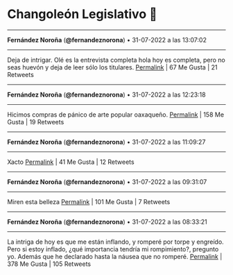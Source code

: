 # Changoleón Legislativo 🙈
*****
**Fernández Noroña** (**@fernandeznorona**) • 31-07-2022 a las 13:07:02
*****
Deja de intrigar. Olé es la entrevista completa hola hoy es completa, pero no seas huevón y deja de leer sólo los titulares.
[Permalink](https://twitter.com/fernandeznorona/status/1553849743998058496) | 67 Me Gusta | 21 Retweets
*****
**Fernández Noroña** (**@fernandeznorona**) • 31-07-2022 a las 12:23:18
*****
Hicimos compras de pánico de arte popular oaxaqueño.
[Permalink](https://twitter.com/fernandeznorona/status/1553838738794459136) | 158 Me Gusta | 19 Retweets
*****
**Fernández Noroña** (**@fernandeznorona**) • 31-07-2022 a las 11:09:27
*****
Xacto
[Permalink](https://twitter.com/fernandeznorona/status/1553820152625451008) | 41 Me Gusta | 12 Retweets
*****
**Fernández Noroña** (**@fernandeznorona**) • 31-07-2022 a las 09:31:07
*****
Miren esta belleza
[Permalink](https://twitter.com/fernandeznorona/status/1553795407330754561) | 101 Me Gusta | 7 Retweets
*****
**Fernández Noroña** (**@fernandeznorona**) • 31-07-2022 a las 08:33:21
*****
La intriga de hoy es que me están inflando, y romperé por torpe y engreído. Pero si estoy inflado, ¿qué importancia tendría mi rompimiento?, pregunto yo. Además que he declarado hasta la náusea que no romperé.
[Permalink](https://twitter.com/fernandeznorona/status/1553780868035973121) | 378 Me Gusta | 105 Retweets